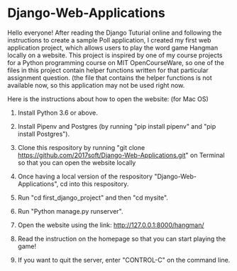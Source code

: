 # Django-Web-Applications
Hello everyone! After reading the Django Tuturial online and following the instructions to create a sample Poll application, 
I created my first web application project, which allows users to play the word game Hangman locally on a website. This project is inspired by one of my course projects for a Python programming course on MIT OpenCourseWare, so one of the files in this project contain helper functions written for that particular assignment question.
(the file that contains the helper functions is not available now, so this application may not be used right now.

Here is the instructions about how to open the website: (for Mac OS)

1. Install Python 3.6 or above.

2. Install Pipenv and Postgres (by running "pip install pipenv" and "pip install Postgres").

3. Clone this respository by running "git clone https://github.com/2017soft/Django-Web-Applications.git" on Terminal so that
   you can open the website locally

4. Once having a local version of the respository "Django-Web-Applications", cd into this respository.

5. Run "cd first_django_project" and then "cd mysite".

6. Run "Python manage.py runserver".

7. Open the website using the link: http://127.0.0.1:8000/hangman/

8. Read the instruction on the homepage so that you can start playing the game!

9. If you want to quit the server, enter "CONTROL-C" on the command line.
